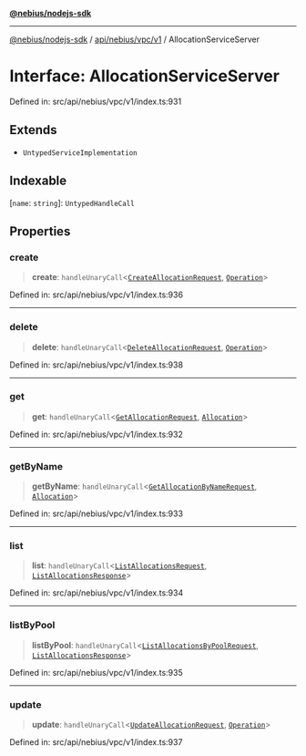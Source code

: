 [**@nebius/nodejs-sdk**](../../../../../README.md)

***

[@nebius/nodejs-sdk](../../../../../README.md) / [api/nebius/vpc/v1](../README.md) / AllocationServiceServer

# Interface: AllocationServiceServer

Defined in: src/api/nebius/vpc/v1/index.ts:931

## Extends

- `UntypedServiceImplementation`

## Indexable

\[`name`: `string`\]: `UntypedHandleCall`

## Properties

### create

> **create**: `handleUnaryCall`\<[`CreateAllocationRequest`](CreateAllocationRequest.md), [`Operation`](../../../common/v1/interfaces/Operation.md)\>

Defined in: src/api/nebius/vpc/v1/index.ts:936

***

### delete

> **delete**: `handleUnaryCall`\<[`DeleteAllocationRequest`](DeleteAllocationRequest.md), [`Operation`](../../../common/v1/interfaces/Operation.md)\>

Defined in: src/api/nebius/vpc/v1/index.ts:938

***

### get

> **get**: `handleUnaryCall`\<[`GetAllocationRequest`](GetAllocationRequest.md), [`Allocation`](Allocation.md)\>

Defined in: src/api/nebius/vpc/v1/index.ts:932

***

### getByName

> **getByName**: `handleUnaryCall`\<[`GetAllocationByNameRequest`](GetAllocationByNameRequest.md), [`Allocation`](Allocation.md)\>

Defined in: src/api/nebius/vpc/v1/index.ts:933

***

### list

> **list**: `handleUnaryCall`\<[`ListAllocationsRequest`](ListAllocationsRequest.md), [`ListAllocationsResponse`](ListAllocationsResponse.md)\>

Defined in: src/api/nebius/vpc/v1/index.ts:934

***

### listByPool

> **listByPool**: `handleUnaryCall`\<[`ListAllocationsByPoolRequest`](ListAllocationsByPoolRequest.md), [`ListAllocationsResponse`](ListAllocationsResponse.md)\>

Defined in: src/api/nebius/vpc/v1/index.ts:935

***

### update

> **update**: `handleUnaryCall`\<[`UpdateAllocationRequest`](UpdateAllocationRequest.md), [`Operation`](../../../common/v1/interfaces/Operation.md)\>

Defined in: src/api/nebius/vpc/v1/index.ts:937

